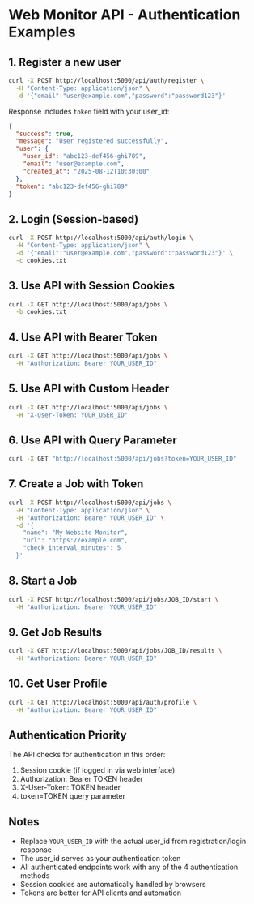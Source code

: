 # Web Monitor API - Authentication Examples

## 1. Register a new user
```bash
curl -X POST http://localhost:5000/api/auth/register \
  -H "Content-Type: application/json" \
  -d '{"email":"user@example.com","password":"password123"}'
```

Response includes `token` field with your user_id:
```json
{
  "success": true,
  "message": "User registered successfully",
  "user": {
    "user_id": "abc123-def456-ghi789",
    "email": "user@example.com",
    "created_at": "2025-08-12T10:30:00"
  },
  "token": "abc123-def456-ghi789"
}
```

## 2. Login (Session-based)
```bash
curl -X POST http://localhost:5000/api/auth/login \
  -H "Content-Type: application/json" \
  -d '{"email":"user@example.com","password":"password123"}' \
  -c cookies.txt
```

## 3. Use API with Session Cookies
```bash
curl -X GET http://localhost:5000/api/jobs \
  -b cookies.txt
```

## 4. Use API with Bearer Token
```bash
curl -X GET http://localhost:5000/api/jobs \
  -H "Authorization: Bearer YOUR_USER_ID"
```

## 5. Use API with Custom Header
```bash
curl -X GET http://localhost:5000/api/jobs \
  -H "X-User-Token: YOUR_USER_ID"
```

## 6. Use API with Query Parameter
```bash
curl -X GET "http://localhost:5000/api/jobs?token=YOUR_USER_ID"
```

## 7. Create a Job with Token
```bash
curl -X POST http://localhost:5000/api/jobs \
  -H "Content-Type: application/json" \
  -H "Authorization: Bearer YOUR_USER_ID" \
  -d '{
    "name": "My Website Monitor",
    "url": "https://example.com",
    "check_interval_minutes": 5
  }'
```

## 8. Start a Job
```bash
curl -X POST http://localhost:5000/api/jobs/JOB_ID/start \
  -H "Authorization: Bearer YOUR_USER_ID"
```

## 9. Get Job Results
```bash
curl -X GET http://localhost:5000/api/jobs/JOB_ID/results \
  -H "Authorization: Bearer YOUR_USER_ID"
```

## 10. Get User Profile
```bash
curl -X GET http://localhost:5000/api/auth/profile \
  -H "Authorization: Bearer YOUR_USER_ID"
```

## Authentication Priority
The API checks for authentication in this order:
1. Session cookie (if logged in via web interface)
2. Authorization: Bearer TOKEN header
3. X-User-Token: TOKEN header  
4. token=TOKEN query parameter

## Notes
- Replace `YOUR_USER_ID` with the actual user_id from registration/login response
- The user_id serves as your authentication token
- All authenticated endpoints work with any of the 4 authentication methods
- Session cookies are automatically handled by browsers
- Tokens are better for API clients and automation
